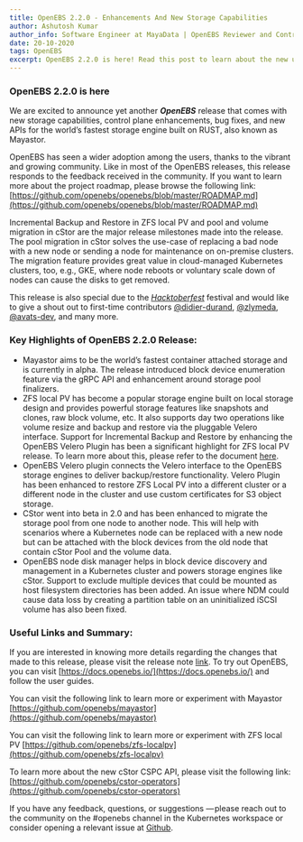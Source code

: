 ```yaml
---
title: OpenEBS 2.2.0 - Enhancements And New Storage Capabilities
author: Ashutosh Kumar
author_info: Software Engineer at MayaData | OpenEBS Reviewer and Contributor | CKA | Gopher | Kubernaut
date: 20-10-2020
tags: OpenEBS
excerpt: OpenEBS 2.2.0 is here! Read this post to learn about the new updates.
---
```


### **OpenEBS 2.2.0 is here**

We are excited to announce yet another ***OpenEBS*** release that comes with new storage capabilities, control plane enhancements, bug fixes, and new APIs for the world’s fastest storage engine built on RUST, also known as Mayastor.

OpenEBS has seen a wider adoption among the users, thanks to the vibrant and growing community. Like in most of the OpenEBS releases, this release responds to the feedback received in the community. If you want to learn more about the project roadmap, please browse the following link:
[https://github.com/openebs/openebs/blob/master/ROADMAP.md](https://github.com/openebs/openebs/blob/master/ROADMAP.md)

Incremental Backup and Restore in ZFS local PV and pool and volume migration in cStor are the major release milestones made into the release. The pool migration in cStor solves the use-case of replacing a bad node with a new node or sending a node for maintenance on on-premise clusters. The migration feature provides great value in cloud-managed Kubernetes clusters, too, e.g., GKE, where node reboots or voluntary scale down of nodes can cause the disks to get removed. 

This release is also special due to the [*Hacktoberfest*](https://hacktoberfest.digitalocean.com/) festival and would like to give a shout out to first-time contributors [@didier-durand](https://github.com/didier-durand), [@zlymeda](https://github.com/zlymeda), [@avats-dev](https://github.com/avats-dev), and many more.

### **Key Highlights of OpenEBS 2.2.0 Release:**

- Mayastor aims to be the world’s fastest container attached storage and is currently in alpha. The release introduced block device enumeration feature via the gRPC API and enhancement around storage pool finalizers.
- ZFS local PV has become a popular storage engine built on local storage design and provides powerful storage features like snapshots and clones, raw block volume, etc. It also supports day two operations like volume resize and backup and restore via the pluggable Velero interface.
Support for Incremental Backup and Restore by enhancing the OpenEBS Velero Plugin has been a significant highlight for ZFS local PV release. 
To learn more about this, please refer to the document [here](https://github.com/openebs/zfs-localpv/blob/master/docs/backup-restore.md).
- OpenEBS Velero plugin connects the Velero interface to the OpenEBS storage engines to deliver backup/restore functionality. Velero Plugin has been enhanced to restore ZFS Local PV into a different cluster or a different node in the cluster and use custom certificates for S3 object storage.
- CStor went into beta in 2.0 and has been enhanced to migrate the storage pool from one node to another node. This will help with scenarios where a Kubernetes node can be replaced with a new node but can be attached with the block devices from the old node that contain cStor Pool and the volume data.
- OpenEBS node disk manager helps in block device discovery and management in a Kubernetes cluster and powers storage engines like cStor. Support to exclude multiple devices that could be mounted as host filesystem directories has been added.
An issue where NDM could cause data loss by creating a partition table on an uninitialized iSCSI volume has also been fixed.

### **Useful Links and Summary:**

If you are interested in knowing more details regarding the changes that made to this release, please visit the release note [link](https://github.com/openebs/openebs/releases/tag/v2.2.0). To try out OpenEBS, you can visit [https://docs.openebs.io/](https://docs.openebs.io/) and follow the user guides.

You can visit the following link to learn more or experiment with Mayastor
[https://github.com/openebs/mayastor](https://github.com/openebs/mayastor)

You can visit the following link to learn more or experiment with ZFS local PV
[https://github.com/openebs/zfs-localpv](https://github.com/openebs/zfs-localpv)

To learn more about the new cStor CSPC API, please visit the following link:
[https://github.com/openebs/cstor-operators](https://github.com/openebs/cstor-operators)

If you have any feedback, questions, or suggestions — please reach out to the community on the #openebs channel in the Kubernetes workspace or consider opening a relevant issue at [Github](https://github.com/openebs/openebs).
